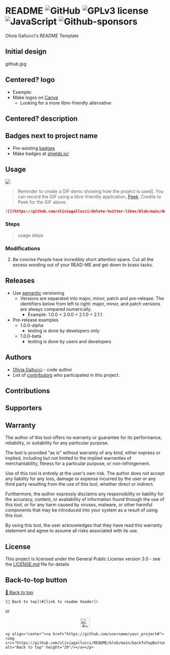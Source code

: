 # README   ![GitHub](https://img.shields.io/badge/github-EA4AAA.svg?style=for-the-badge&logo=github&logoColor=white) ![GPLv3 license](https://img.shields.io/badge/License-GPLv3-green.svg?style=for-the-badge) ![JavaScript](https://img.shields.io/badge/javascript-9558B2.svg?style=for-the-badge&logo=JavaScript&logoColor=%23F7DF1E) ![Github-sponsors](https://img.shields.io/badge/sponsor-pink?style=for-the-badge&logo=GitHub-Sponsors&logoColor=#EA4AAA) 
Olivia Gallucci's README Template

## Initial design  
github.jpg

## Centered? logo 
* Example: 
* Make logos on [Canva](canva.com/)
  * Looking for a more libre-friendly alternative 

## Centered? description  


## Badges next to project name
* Pre-existing [badges](https://github.com/Ileriayo/markdown-badges)
* Make badges at [shields.io/](https://shields.io/)

## Usage 
![](https://raw.githubusercontent.com/phw/peek/master/data/screenshots/peek-recording-itself.gif)

> Reminder to create a GIF demo showing how the project is used]. You can record the GIF using a libre-friendly application, [Peek](https://github.com/phw/peek). Credits to Peek for the GIF above. 

```markdown
![](https://github.com/oliviagallucci/delete-twitter-likes/blob/main/delete-twitter-likes-usage.gif)
```
### Steps
> usage steps 

### Modifications  
2. Be concise
People have incredibly short attention spans. Cut all the excess wording out of your READ-ME and get down to brass tacks.

## Releases 
* Use [semantic](https://semver.org/) versioning
  * Versions are separated into major, minor, patch and pre-release. The identifiers below from left to right: major, minor, and patch versions are always compared numerically.
    * Example: 1.0.0 < 2.0.0 < 2.1.0 < 2.1.1.
* Pre-release examples
  * 1.0.0-alpha 
    * testing is done by developers only
  * 1.0.0-beta
    * testing is done by users and developers 

## Authors 
* [Olivia Gallucci](https://github.com/oliviagallucci) - code author 
* List of [contributors](https://github.com/your_username/your_project/contributors) who participated in this project.

## Contributions 

## Supporters

## Warranty  
The author of this tool offers no warranty or guarantee for its performance, reliability, or suitability for any particular purpose.

The tool is provided "as is" without warranty of any kind, either express or implied, including but not limited to the implied warranties of merchantability, fitness for a particular purpose, or non-infringement.

Use of this tool is entirely at the user's own risk. The author does not accept any liability for any loss, damage or expense incurred by the user or any third party resulting from the use of this tool, whether direct or indirect.

Furthermore, the author expressly disclaims any responsibility or liability for the accuracy, content, or availability of information found through the use of this tool, or for any harm caused by viruses, malware, or other harmful components that may be introduced into your system as a result of using this tool.

By using this tool, the user acknowledges that they have read this warranty statement and agree to assume all risks associated with its use.

## License
This project is licensed under the General Public License version 3.0 - see the [LICENSE.md](LICENSE.md) file for details

## Back-to-top button
[🔼 Back to top](https://github.com/oliviagallucci/README#README)

```
[🔼 Back to top](#[link to readme header])
```
or 
<p align="center"><a href="https://github.com/oliviagallucci/README#README"><img src="" alt="Back to top" height="29"/></a></p>

```
<p align="center"><a href="https://github.com/username/your_project#"><img src="https://github.com/oliviagallucci/README/blob/main/backToTopButtonTransparentBackground.png" alt="Back to top" height="29"/></a></p>
```

